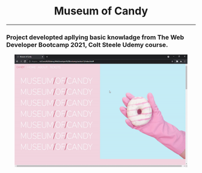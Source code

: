 <h1 align="center">Museum of Candy</h1>

---
<h3>
Project developted apllying basic knowladge from The Web Developer Bootcamp 2021, Colt Steele Udemy course.
</h3>


<p align="center">
  <img width="460" height="300" src="./imgs/museumOfCandy.gif">
</p>
